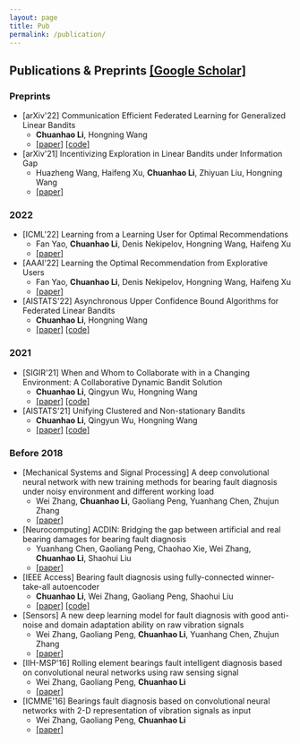 ```yaml
---
layout: page
title: Pub
permalink: /publication/
---
```




<a name="pub"></a>
## **Publications & Preprints** [\[Google Scholar\]](https://scholar.google.com/citations?user=w2ShljkAAAAJ&hl=en&oi=ao)

### Preprints
- [arXiv'22] Communication Efficient Federated Learning for Generalized Linear Bandits
  - **Chuanhao Li**, Hongning Wang
  - [\[paper\]](https://arxiv.org/abs/2202.01087) [\[code\]](https://github.com/cyrilli/FedGLB-UCB)
- [arXiv'21] Incentivizing Exploration in Linear Bandits under Information Gap
  - Huazheng Wang, Haifeng Xu, **Chuanhao Li**, Zhiyuan Liu, Hongning Wang
  - [\[paper\]](https://arxiv.org/abs/2104.03860)

### 2022
- [ICML'22] Learning from a Learning User for Optimal Recommendations
  - Fan Yao, **Chuanhao Li**, Denis Nekipelov, Hongning Wang, Haifeng Xu
  - [\[paper\]](https://arxiv.org/abs/2202.01879)
- [AAAI'22] Learning the Optimal Recommendation from Explorative Users
  - Fan Yao, **Chuanhao Li**, Denis Nekipelov, Hongning Wang, Haifeng Xu
  - [\[paper\]](https://arxiv.org/abs/2110.03068)
- [AISTATS'22] Asynchronous Upper Confidence Bound Algorithms for Federated Linear Bandits
  - **Chuanhao Li**, Hongning Wang
  - [\[paper\]](https://arxiv.org/abs/2110.01463) [\[code\]](https://github.com/cyrilli/Async-LinUCB)
 
### 2021
- [SIGIR'21] When and Whom to Collaborate with in a Changing Environment: A Collaborative Dynamic Bandit Solution
  - **Chuanhao Li**, Qingyun Wu, Hongning Wang
  - [\[paper\]](https://dl.acm.org/doi/10.1145/3404835.3462852) [\[code\]](https://github.com/cyrilli/CoDBand)
- [AISTATS'21] Unifying Clustered and Non-stationary Bandits
  - **Chuanhao Li**, Qingyun Wu, Hongning Wang
  - [\[paper\]](http://proceedings.mlr.press/v130/li21c) [\[code\]](https://github.com/cyrilli/DyClu)

### Before 2018
- [Mechanical Systems and Signal Processing] A deep convolutional neural network with new training methods for bearing fault diagnosis under noisy environment and different working load
  - Wei Zhang, **Chuanhao Li**, Gaoliang Peng, Yuanhang Chen, Zhujun Zhang
  - [\[paper\]](https://www.sciencedirect.com/science/article/abs/pii/S0888327017303369)
- [Neurocomputing] ACDIN: Bridging the gap between artificial and real bearing damages for bearing fault diagnosis
  - Yuanhang Chen, Gaoliang Peng, Chaohao Xie, Wei Zhang, **Chuanhao Li**, Shaohui Liu
  - [\[paper\]](https://www.sciencedirect.com/science/article/abs/pii/S092523121830300X)
- [IEEE Access] Bearing fault diagnosis using fully-connected winner-take-all autoencoder
  - **Chuanhao Li**, Wei Zhang, Gaoliang Peng, Shaohui Liu
  - [\[paper\]](https://ieeexplore.ieee.org/abstract/document/7956142) [\[code\]](https://github.com/cyrilli/FCWTA_AE)
- [Sensors] A new deep learning model for fault diagnosis with good anti-noise and domain adaptation ability on raw vibration signals
  - Wei Zhang, Gaoliang Peng, **Chuanhao Li**, Yuanhang Chen, Zhujun Zhang
  - [\[paper\]](https://www.mdpi.com/1424-8220/17/2/425)
- [IIH-MSP'16] Rolling element bearings fault intelligent diagnosis based on convolutional neural networks using raw sensing signal
  - Wei Zhang, Gaoliang Peng, **Chuanhao Li**
  - [\[paper\]](https://link.springer.com/chapter/10.1007/978-3-319-50212-0_10)
- [ICMME'16] Bearings fault diagnosis based on convolutional neural networks with 2-D representation of vibration signals as input
  - Wei Zhang, Gaoliang Peng, **Chuanhao Li**
  - [\[paper\]](https://www.matec-conferences.org/articles/matecconf/abs/2017/09/matecconf_icmme2017_13001/matecconf_icmme2017_13001.html)

<div class="masthead" style="margin-top: -25px;margin-bottom: -15;"> </div>


<!-- *Go to [Homepage](/#proj).* -->
